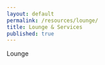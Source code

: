 ```yaml
---
layout: default
permalink: /resources/lounge/
title: Lounge & Services
published: true
---
```


Lounge
